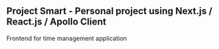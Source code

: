 ## Project Smart - Personal project using Next.js / React.js / Apollo Client 

Frontend for time management application
